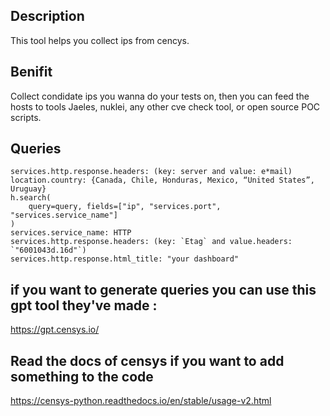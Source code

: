 ## Description

This tool helps you collect ips from cencys.

## Benifit 

Collect condidate ips you wanna do your tests on, then you can feed the hosts to tools Jaeles, nuklei, any other cve check tool, or open source POC scripts.


## Queries

```shell
services.http.response.headers: (key: server and value: e*mail)
location.country: {Canada, Chile, Honduras, Mexico, “United States”, Uruguay}
h.search(
    query=query, fields=["ip", "services.port", "services.service_name"]
)
services.service_name: HTTP
services.http.response.headers: (key: `Etag` and value.headers: `"6001043d.16d"`)
services.http.response.html_title: "your dashboard" 
```
 

## if you want to generate queries you can use this gpt tool they've made : 
https://gpt.censys.io/



## Read the docs of censys if you want to add something to the code

https://censys-python.readthedocs.io/en/stable/usage-v2.html
